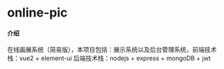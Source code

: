 # online-pic

#### 介绍

在线画展系统（简易版），本项目包括：展示系统以及后台管理系统，前端技术栈：vue2 + element-ui
后端技术栈：nodejs + express + mongoDB + jwt